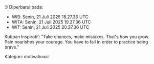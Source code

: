 ⏰ Diperbarui pada:
- WIB: Senin, 21 Juli 2025 18.27.36 UTC
- WITA: Senin, 21 Juli 2025 19.27.36 UTC
- WIT: Senin, 21 Juli 2025 20.27.36 UTC

Kutipan Inspiratif:
"Take chances, make mistakes. That's how you grow. Pain nourishes your courage. You have to fail in order to practice being brave."


Kategori: motivational

